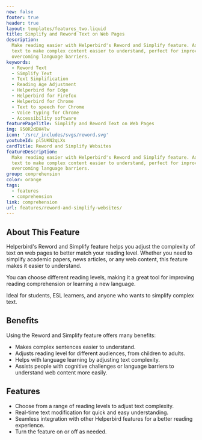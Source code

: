 ```yaml
---
new: false
footer: true
header: true
layout: templates/features_two.liquid
title: Simplify and Reword Text on Web Pages
description:
  Make reading easier with Helperbird's Reword and Simplify feature. Adjust the reading level of
  text to make complex content easier to understand, perfect for improving reading skills or
  overcoming language barriers.
keywords:
  - Reword Text
  - Simplify Text
  - Text Simplification
  - Reading Age Adjustment
  - Helperbird for Edge
  - Helperbird for Firefox
  - Helperbird for Chrome
  - Text to speech for Chrome
  - Voice typing for Chrome
  - Accessibility software
featurePageTitle: Simplify and Reword Text on Web Pages
img: 950R2dDH4lw
icon: '/src/_includes/svgs/reword.svg'
youtubeId: pl5UKN2qLXs
cardTitle: Reword and Simplify Websites
featureDescription:
  Make reading easier with Helperbird's Reword and Simplify feature. Adjust the reading level of
  text to make complex content easier to understand, perfect for improving reading skills or
  overcoming language barriers.
group: comprehension
color: orange
tags:
  - features
  - comprehension
link: comprehension
url: features/reword-and-simplify-websites/
---
```


## About This Feature

Helperbird's Reword and Simplify feature helps you adjust the complexity of text on web pages to
better match your reading level. Whether you need to simplify academic papers, news articles, or any
web content, this feature makes it easier to understand.

You can choose different reading levels, making it a great tool for improving reading comprehension
or learning a new language.

Ideal for students, ESL learners, and anyone who wants to simplify complex text.

## Benefits

Using the Reword and Simplify feature offers many benefits:

- Makes complex sentences easier to understand.
- Adjusts reading level for different audiences, from children to adults.
- Helps with language learning by adjusting text complexity.
- Assists people with cognitive challenges or language barriers to understand web content more
  easily.

## Features

- Choose from a range of reading levels to adjust text complexity.
- Real-time text modification for quick and easy understanding.
- Seamless integration with other Helperbird features for a better reading experience.
- Turn the feature on or off as needed.
